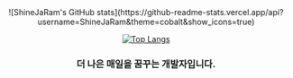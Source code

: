 <div align=center> 
![ShineJaRam's GitHub stats](https://github-readme-stats.vercel.app/api?username=ShineJaRam&theme=cobalt&show_icons=true)

[![Top Langs](https://github-readme-stats.vercel.app/api/top-langs/?username=ShineJaRam&layout=compact&theme=dark&langs_count=8)](https://github.com/anuraghazra/github-readme-stats)



### 더 나은 매일을 꿈꾸는 개발자입니다.
</div>

<!--
**ShineJaRam/ShineJaRam** is a ✨ _special_ ✨ repository because its `README.md` (this file) appears on your GitHub profile.

Here are some ideas to get you started:

- 🔭 I’m currently working on ...
- 🌱 I’m currently learning ...
- 👯 I’m looking to collaborate on ...
- 🤔 I’m looking for help with ...
- 💬 Ask me about ...
- 📫 How to reach me: ...
- 😄 Pronouns: ...
- ⚡ Fun fact: ...
-->
